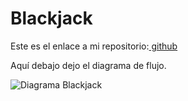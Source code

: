 # Blackjack
Este es el enlace a mi repositorio:[ github](https://github.com/Xavitheforce/Blackjack)

Aquí debajo dejo el diagrama de flujo.

![Diagrama Blackjack](https://user-images.githubusercontent.com/91721699/143071227-319f1c3b-32bb-4f33-aff6-4bb6c2b7cec7.jpg)
